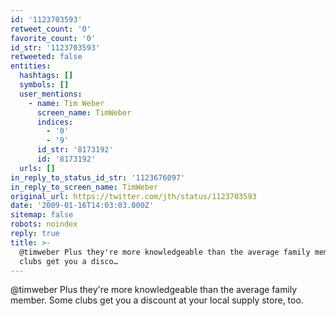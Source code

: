 ```yaml
---
id: '1123703593'
retweet_count: '0'
favorite_count: '0'
id_str: '1123703593'
retweeted: false
entities:
  hashtags: []
  symbols: []
  user_mentions:
    - name: Tim Weber
      screen_name: TimWeber
      indices:
        - '0'
        - '9'
      id_str: '8173192'
      id: '8173192'
  urls: []
in_reply_to_status_id_str: '1123676097'
in_reply_to_screen_name: TimWeber
original_url: https://twitter.com/jth/status/1123703593
date: '2009-01-16T14:03:03.000Z'
sitemap: false
robots: noindex
reply: true
title: >-
  @timweber Plus they're more knowledgeable than the average family member. Some
  clubs get you a disco…
---
```


@timweber Plus they're more knowledgeable than the average family member. Some clubs get you a discount at your local supply store, too.